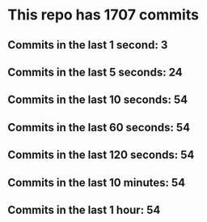 # This repo has 1707 commits

## Commits in the last 1 second: 3
## Commits in the last 5 seconds: 24
## Commits in the last 10 seconds: 54
## Commits in the last 60 seconds: 54
## Commits in the last 120 seconds: 54
## Commits in the last 10 minutes: 54
## Commits in the last 1 hour: 54
